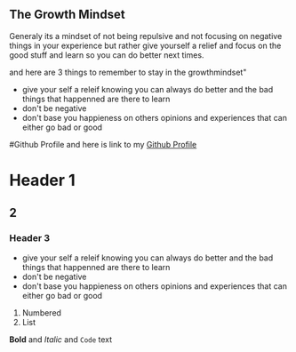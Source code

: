 ## The Growth Mindset

Generaly its a mindset of not being repulsive and not focusing on negative things in your experience but rather give yourself a relief and focus on the good stuff and learn so you can do better next times.

and here are 3 things to remember to stay in the growthmindset"

- give your self a releif knowing you can always do better and the bad things that happenned are there to learn
- don't be negative
- don't base you happieness on others opinions and experiences that can either go bad or good

#Github Profile
and here is link to my [Github Profile](https://github.com/AliHayajneh95)


# Header 1
##  2
### Header 3

- give your self a releif knowing you can always do better and the bad things that happenned are there to learn
- don't be negative
- don't base you happieness on others opinions and experiences that can either go bad or good

1. Numbered
2. List

**Bold** and _Italic_ and `Code` text
